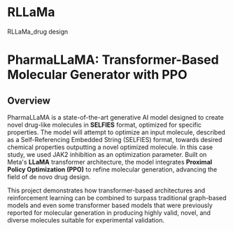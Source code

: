 # RLLaMa
RLLaMa_drug design
# PharmaLLaMA: Transformer-Based Molecular Generator with PPO

## Overview

PharmaLLaMA is a state-of-the-art generative AI model designed to create novel drug-like molecules in **SELFIES** format, optimized for specific properties.  The model will attempt to optimize an input
molecule, described as a Self-Referencing Embedded String (SELFIES) format, towards desired
chemical properties outputting a novel optimized molecule. In this case study, we used JAK2
inhibition as an optimization parameter. Built on Meta's **LLaMA** transformer architecture, the model integrates **Proximal Policy Optimization (PPO)** to refine molecular generation, advancing the field of de novo drug design.

This project demonstrates how transformer-based architectures and reinforcement learning can be combined to surpass traditional graph-based models and even some transformer based models
that were previously reported for molecular generation in producing highly valid, novel, and diverse molecules suitable for experimental validation.
